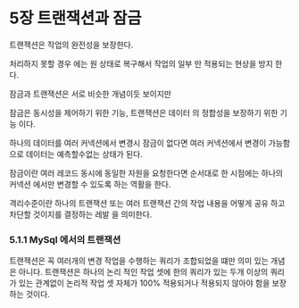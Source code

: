 # 5장 트랜잭션과 잠금 

트랜잭션은 작업의 완전성을 보장한다.

처리하지 못할 경우 에는 원 상태로 복구해서 작업의 일부 만 적용되는 현상을 방지 한다. 

잠금과 트랜잭션은 서로 비슷한 개념이듯 보이지만 

잠금은 동시성을 제어하기 위한 기능, 트랜잭션은 데이터 의 정합성을 보장하기 위한 기능 이다.

하나의 데이터를 여러 커넥션에서 변경시 잠금이 없다면 여러 커넥션에서 변경이 가능함으로 데이터는 예측할수없는 상태가 된다. 

잠금이란 여러 레코드 동시에 동일한 자원을 요청한다면 순서대로 한 시점에는 하나의 커넥션 에서만 변경할 수 있도록 하는 역활을 한다. 

격리수준이란 하나의 트랜잭션 또는 여러 트랜잭션 간의 작업 내용을 어떻게 공유 하고 차단할 것이지를 결정하는 레발 을 의미한다. 

### 5.1.1 MySql 에서의 트랜잭션 

트랜잭션은 꼭 여러개의 변경 작업을 수행하는 쿼리가 조합되었을 떄만 의미 있는 개념은 아니다. 트랜잭션은 하나의 논리 적인 작업 셋에 한의 쿼리가 있는 두개 이상의 쿼리가 있는 관계없이 논리적 작업 셋 자체가 100% 적용되거나 적용되지 않아야 함을 보장하는 것이다. 





